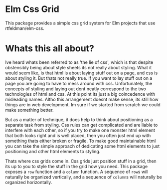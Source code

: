 # Elm Css Grid

This package provides a simple css grid system for Elm projects that use rtfeldman/elm-css.

# Whats this all about?

Ive heard whats been referred to as 'the lie of css', which is that despite obstensibly being about style sheets its not really about styling. What it would seem like, is that html is about laying stuff out on a page, and css is about styling it. But thats not really true. If you want to lay stuff out on a page you are going to have to mess around with css. Unfortunately, the concepts of styling and laying out dont neatly correspond to the two technologies of html and css. At this point its just a big coincedence with misleading names. Altho this arrangement doesnt make sense, its still how things are in web development. Im sure if we started from scratch we could make something better.

But as a matter of technique, it does help to think about positioning as a separate task from styling. Css rules can get complicated and are liable to interfere with each other, so if you try to make one monster html element that both looks right and is well placed, then you often just end up with something thats either broken or fragile. To make good maintainable html you can take the simple approach of dedicating some html elements to just positioning and other html elements to styling.

Thats where css grids come in. Css grids just position stuff in a grid, then its up to you to style the stuff in the grid how you need. This package exposes a `row` function and a `column` function. A sequence of `row`s will naturally be organized vertically, and a sequence of `column`s will naturally be organized horizontally.
